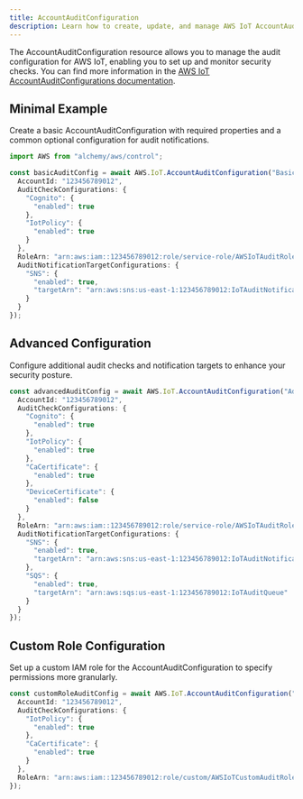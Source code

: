 ```yaml
---
title: AccountAuditConfiguration
description: Learn how to create, update, and manage AWS IoT AccountAuditConfigurations using Alchemy Cloud Control.
---
```



The AccountAuditConfiguration resource allows you to manage the audit configuration for AWS IoT, enabling you to set up and monitor security checks. You can find more information in the [AWS IoT AccountAuditConfigurations documentation](https://docs.aws.amazon.com/iot/latest/userguide/).

## Minimal Example

Create a basic AccountAuditConfiguration with required properties and a common optional configuration for audit notifications.

```ts
import AWS from "alchemy/aws/control";

const basicAuditConfig = await AWS.IoT.AccountAuditConfiguration("BasicAuditConfig", {
  AccountId: "123456789012",
  AuditCheckConfigurations: {
    "Cognito": {
      "enabled": true
    },
    "IotPolicy": {
      "enabled": true
    }
  },
  RoleArn: "arn:aws:iam::123456789012:role/service-role/AWSIoTAuditRole",
  AuditNotificationTargetConfigurations: {
    "SNS": {
      "enabled": true,
      "targetArn": "arn:aws:sns:us-east-1:123456789012:IoTAuditNotifications"
    }
  }
});
```

## Advanced Configuration

Configure additional audit checks and notification targets to enhance your security posture.

```ts
const advancedAuditConfig = await AWS.IoT.AccountAuditConfiguration("AdvancedAuditConfig", {
  AccountId: "123456789012",
  AuditCheckConfigurations: {
    "Cognito": {
      "enabled": true
    },
    "IotPolicy": {
      "enabled": true
    },
    "CaCertificate": {
      "enabled": true
    },
    "DeviceCertificate": {
      "enabled": false
    }
  },
  RoleArn: "arn:aws:iam::123456789012:role/service-role/AWSIoTAuditRole",
  AuditNotificationTargetConfigurations: {
    "SNS": {
      "enabled": true,
      "targetArn": "arn:aws:sns:us-east-1:123456789012:IoTAuditNotifications"
    },
    "SQS": {
      "enabled": true,
      "targetArn": "arn:aws:sqs:us-east-1:123456789012:IoTAuditQueue"
    }
  }
});
```

## Custom Role Configuration

Set up a custom IAM role for the AccountAuditConfiguration to specify permissions more granularly.

```ts
const customRoleAuditConfig = await AWS.IoT.AccountAuditConfiguration("CustomRoleAuditConfig", {
  AccountId: "123456789012",
  AuditCheckConfigurations: {
    "IotPolicy": {
      "enabled": true
    },
    "CaCertificate": {
      "enabled": true
    }
  },
  RoleArn: "arn:aws:iam::123456789012:role/custom/AWSIoTCustomAuditRole"
});
```
